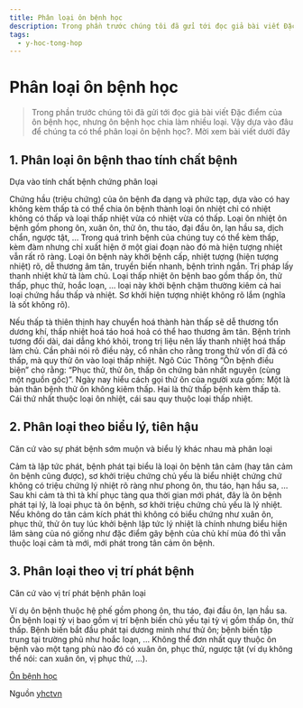 ```yaml
---
title: Phân loại ôn bệnh học
description: Trong phần trước chúng tôi đã gửi tới đọc giả bài viết Đặc điểm của ôn bệnh học, nhưng ôn bệnh học chia làm nhiều loại. Vậy dựa vào đâu để chúng ta có thể phân loại ôn bệnh học?. Mời xem bài viết dưới đây
tags:
  - y-hoc-tong-hop
---
```


# Phân loại ôn bệnh học 

> Trong phần trước chúng tôi đã gửi tới đọc giả bài viết Đặc điểm của ôn bệnh học, nhưng ôn bệnh học chia làm nhiều loại. Vậy dựa vào đâu để chúng ta có thể phân loại ôn bệnh học?. Mời xem bài viết dưới đây


## 1. Phân loại ôn bệnh thao tính chất bệnh


Dựa vào tính chất bệnh chứng phân loại


Chứng hầu (triệu chứng) của ôn bệnh đa dạng và phức tạp, dựa vào có hay không kèm thấp tà có thể chia ôn bệnh thành loại ôn nhiệt chỉ có nhiệt không có thấp và loại thấp nhiệt vừa có nhiệt vừa có thấp. Loại ôn nhiệt ôn bệnh gồm phong ôn, xuân ôn, thử ôn, thu táo, đại đầu ôn, lạn hầu sa, dịch chẩn, ngược tật, … Trong quá trình bệnh của chúng tuy có thể kèm thấp, kèm đàm nhưng chỉ xuất hiện ở một giai đoạn nào đó mà hiện tượng nhiệt vẫn rất rõ ràng. Loại ôn bệnh này khởi bệnh cấp, nhiệt tượng (hiện tượng nhiệt) rõ, dễ thương âm tân, truyền biến nhanh, bệnh trình ngắn. Trị pháp lấy thanh nhiệt khử tà làm chủ. Loại thấp nhiệt ôn bệnh bao gồm thấp ôn, thử thấp, phục thử, hoắc loạn, … loại này khởi bệnh chậm thường kiêm cả hai loại chứng hầu thấp và nhiệt. Sơ khởi hiện tượng nhiệt không rõ lắm (nghĩa là sốt không rõ). 


Nếu thấp tà thiên thịnh hay chuyển hoá thành hàn thấp sẽ dễ thương tổn dương khí, thấp nhiệt hoá táo hoá hoả có thể hao thương âm tân. Bệnh trình tương đối dài, dai dẳng khó khỏi, trong trị liệu nên lấy thanh nhiệt hoá thấp làm chủ. Cần phải nói rõ điều này, cổ nhân cho rằng trong thử vốn dĩ đã có thấp, mà quy thử ôn vào loại thấp nhiệt. Ngô Cúc Thông “Ôn bệnh điều biện” cho rằng: “Phục thử, thử ôn, thấp ôn chứng bản nhất nguyên (cùng một nguồn gốc)”. Ngày nay hiểu cách gọi thử ôn của người xưa gồm: Một là bản thân bệnh thử ôn không kiêm thấp. Hai là thử thấp bệnh kèm thấp tà. Cái thứ nhất thuộc loại ôn nhiệt, cái sau quy thuộc loại thấp nhiệt.


## 2. Phân loại theo biểu lý, tiên hậu


Căn cứ vào sự phát bệnh sớm muộn và biểu lý khác nhau mà phân loại


Cảm tà lập tức phát, bệnh phát tại biểu là loại ôn bệnh tân cảm (hay tân cảm ôn bệnh cũng được), sơ khởi triệu chứng chủ yếu là biểu nhiệt chứng chứ không có triệu chứng lý nhiệt rõ ràng như phong ôn, thu táo, hạn hầu sa, … Sau khi cảm tà thì tà khí phục tàng qua thời gian mới phát, đây là ôn bệnh phát tại lý, là loại phục tà ôn bệnh, sơ khởi triệu chứng chủ yếu là lý nhiệt. Nếu không do tân cảm kích phát thì không có biểu chứng như xuân ôn, phục thử, thử ôn tuy lúc khởi bệnh lập tức lý nhiệt là chính nhưng biểu hiện lâm sàng của nó giống như đặc điểm gây bệnh của chủ khí mùa đó thì vẫn thuộc loại cảm tà mới, mới phát trong tân cảm ôn bệnh.


## 3. Phân loại theo vị trí phát bệnh


Căn cứ vào vị trí phát bệnh phân loại





Ví dụ ôn bệnh thuộc hệ phế gồm phong ôn, thu táo, đại đầu ôn, lạn hầu sa. Ôn bệnh loại tỳ vị bao gồm vị trí bệnh biến chủ yếu tại tỳ vị gồm thấp ôn, thử thấp. Bệnh biến bắt đầu phát tại dương minh như thử ôn; bệnh biến tập trung tại trường phủ như hoắc loạn, … Không thể đơn nhất quy thuộc ôn bệnh vào một tạng phủ nào đó có xuân ôn, phục thử, ngược tật (ví dụ không thể nói: can xuân ôn, vị phục thử, …).





[Ôn bệnh học](/yhctvn/tag/on-benh-hoc/)

Nguồn [yhctvn](https://yhctvn.com/phan-loai-on-benh-hoc/)
